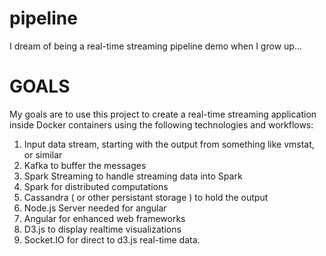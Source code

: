# pipeline

I dream of being a real-time streaming pipeline demo when I grow up...


# GOALS

My goals are to use this project to create a real-time
streaming application inside Docker containers using the
following technologies and workflows:

1. Input data stream, starting with the output from something like vmstat, or similar
2. Kafka to buffer the messages
3. Spark Streaming to handle streaming data into Spark
4. Spark for distributed computations
5. Cassandra ( or other persistant storage ) to hold the output
6. Node.js Server needed for angular
7. Angular for enhanced web frameworks
8. D3.js to display realtime visualizations
9. Socket.IO for direct to d3.js real-time data.

